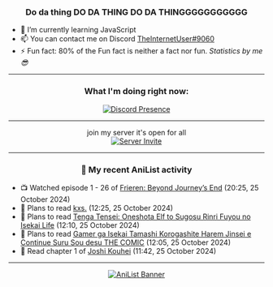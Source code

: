 <div align="center">

### Do da thing DO DA THING DO DA THINGGGGGGGGGGG
</div>

- 🌱 I’m currently learning JavaScript
- 📫 You can contact me on Discord [TheInternetUser#9060](https://discord.com/users/534117072796385300)
- ⚡ Fun fact: 80% of the Fun fact is neither a fact nor fun. _Statistics by me 😎_
<hr>

<div align="center">

### What I'm doing right now:
[![Discord Presence](https://lanyard.cnrad.dev/api/534117072796385300)](https://discord.com/users/534117072796385300)
<hr>

join my server it's open for all <br>
[![Server Invite](https://invidget.switchblade.xyz/bfYgVHxrSs)](https://discord.gg/bfYgVHxrSs)

<hr>
  
### 🌸 My recent AniList activity

</div>

<!-- ANILIST_ACTIVITY:start -->

-   📺 Watched episode 1 - 26 of [Frieren: Beyond Journey’s End](https://anilist.co/anime/154587) (20:25, 25 October 2024)
-   📖 Plans to read [kxs.](https://anilist.co/manga/172730) (12:25, 25 October 2024)
-   📖 Plans to read [Tenga Tensei: Oneshota Elf to Sugosu Rinri Fuyou no Isekai Life](https://anilist.co/manga/167205) (12:10, 25 October 2024)
-   📖 Plans to read [Gamer ga Isekai Tamashi Korogashite Harem Jinsei e Continue Suru Sou desu THE COMIC](https://anilist.co/manga/160160) (12:05, 25 October 2024)
-   📖 Read chapter 1 of [Joshi Kouhei](https://anilist.co/manga/64793) (11:42, 25 October 2024)

<!-- ANILIST_ACTIVITY:end -->
<hr>

<div align="center">

[![AniList Banner](https://img.anili.st/User/929966)](https://anilist.co/user/TheInternetUser)

<!-- ![Profile views](https://gpvc.arturio.dev/TheInternetUse7) Since 2023-01-09 -->
<br>


</div>
